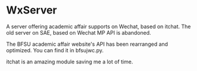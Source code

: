 # WxServer
A server offering academic affair supports on Wechat, based on itchat.
The old server on SAE, based on Wechat MP API is abandoned.

The BFSU academic affair website's API has been rearranged and optimized. You can find it in bfsujwc.py.

itchat is an amazing module saving me a lot of time.
